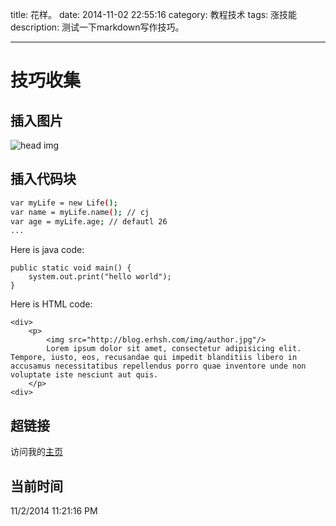 title: 花样。
date: 2014-11-02 22:55:16 
category: 教程技术
tags: 涨技能
description: 测试一下markdown写作技巧。

---

# 技巧收集 #

## 插入图片 ##

![head img](http://blog.erhsh.com/img/author.jpg)


## 插入代码块 ##

``` bash
var myLife = new Life();
var name = myLife.name(); // cj
var age = myLife.age; // defautl 26
...
```

Here is java code:

    public static void main() {
		system.out.print("hello world");
	}

Here is HTML code:

	<div>
		<p>
			<img src="http://blog.erhsh.com/img/author.jpg"/>
			Lorem ipsum dolor sit amet, consectetur adipisicing elit. Tempore, iusto, eos, recusandae qui impedit blanditiis libero in accusamus necessitatibus repellendus porro quae inventore unde non voluptate iste nesciunt aut quis.
		</p>
	<div>


## 超链接 ##

访问我的[主页](http://www.erhsh.com "My Site")

## 当前时间 ##

11/2/2014 11:21:16 PM 